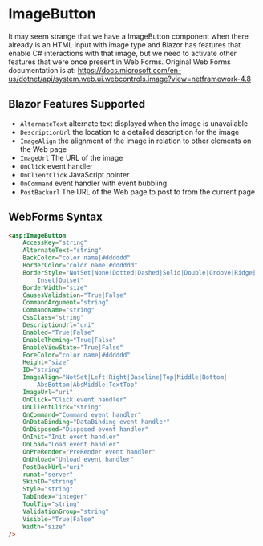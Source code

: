 # ImageButton

It may seem strange that we have a ImageButton component when there already is an HTML input with image type and Blazor has features that enable C# interactions with that image, but we need to activate other features that were once present in Web Forms.  Original Web Forms documentation is at:  https://docs.microsoft.com/en-us/dotnet/api/system.web.ui.webcontrols.image?view=netframework-4.8

## Blazor Features Supported

- `AlternateText` alternate text displayed when the image is unavailable
- `DescriptionUrl` the location to a detailed description for the image
- `ImageAlign`  the alignment of the image in relation to other elements on the Web page
- `ImageUrl` The URL of the image
- `OnClick` event handler
- `OnClientClick` JavaScript pointer
- `OnCommand` event handler with event bubbling
- `PostBackurl` The URL of the Web page to post to from the current page

## WebForms Syntax

```html
<asp:ImageButton  
    AccessKey="string"  
    AlternateText="string"  
    BackColor="color name|#dddddd"  
    BorderColor="color name|#dddddd"  
    BorderStyle="NotSet|None|Dotted|Dashed|Solid|Double|Groove|Ridge|  
        Inset|Outset"  
    BorderWidth="size"  
    CausesValidation="True|False"  
    CommandArgument="string"  
    CommandName="string"  
    CssClass="string"  
    DescriptionUrl="uri"  
    Enabled="True|False"  
    EnableTheming="True|False"  
    EnableViewState="True|False"  
    ForeColor="color name|#dddddd"  
    Height="size"  
    ID="string"  
    ImageAlign="NotSet|Left|Right|Baseline|Top|Middle|Bottom|  
        AbsBottom|AbsMiddle|TextTop"  
    ImageUrl="uri"  
    OnClick="Click event handler"  
    OnClientClick="string"  
    OnCommand="Command event handler"  
    OnDataBinding="DataBinding event handler"  
    OnDisposed="Disposed event handler"  
    OnInit="Init event handler"  
    OnLoad="Load event handler"  
    OnPreRender="PreRender event handler"  
    OnUnload="Unload event handler"  
    PostBackUrl="uri"  
    runat="server"  
    SkinID="string"  
    Style="string"  
    TabIndex="integer"  
    ToolTip="string"  
    ValidationGroup="string"  
    Visible="True|False"  
    Width="size"  
/>
```

